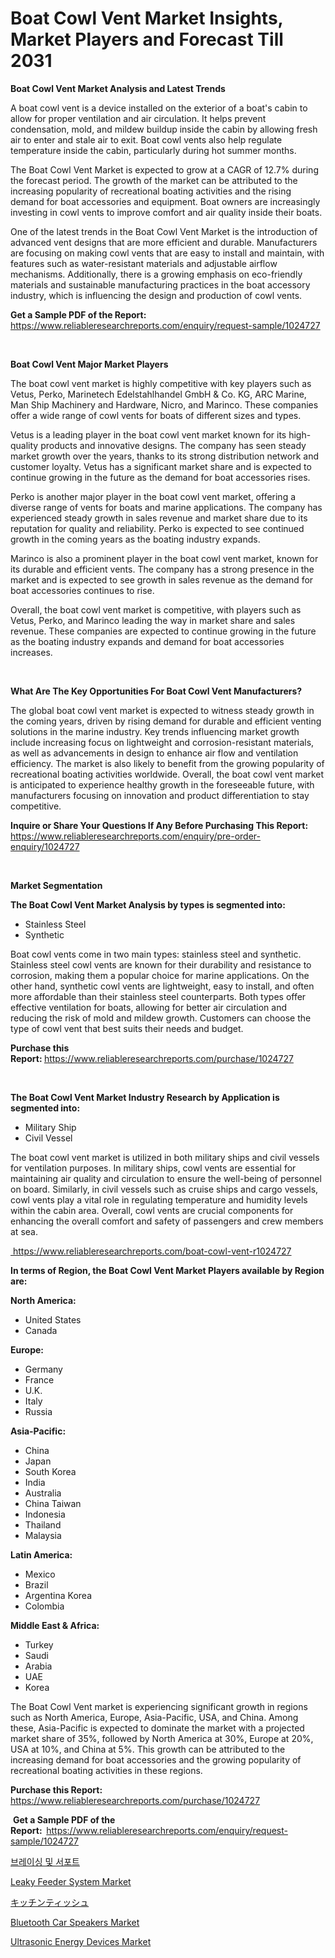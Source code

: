 <p><h1>Boat Cowl Vent Market Insights, Market Players and Forecast Till 2031</h1></p><p><strong>Boat Cowl Vent Market Analysis and Latest Trends</strong></p>
<p><p>A boat cowl vent is a device installed on the exterior of a boat's cabin to allow for proper ventilation and air circulation. It helps prevent condensation, mold, and mildew buildup inside the cabin by allowing fresh air to enter and stale air to exit. Boat cowl vents also help regulate temperature inside the cabin, particularly during hot summer months.</p><p>The Boat Cowl Vent Market is expected to grow at a CAGR of 12.7% during the forecast period. The growth of the market can be attributed to the increasing popularity of recreational boating activities and the rising demand for boat accessories and equipment. Boat owners are increasingly investing in cowl vents to improve comfort and air quality inside their boats.</p><p>One of the latest trends in the Boat Cowl Vent Market is the introduction of advanced vent designs that are more efficient and durable. Manufacturers are focusing on making cowl vents that are easy to install and maintain, with features such as water-resistant materials and adjustable airflow mechanisms. Additionally, there is a growing emphasis on eco-friendly materials and sustainable manufacturing practices in the boat accessory industry, which is influencing the design and production of cowl vents.</p></p>
<p><strong>Get a Sample PDF of the Report:&nbsp;</strong> <a href="https://www.reliableresearchreports.com/enquiry/request-sample/1024727">https://www.reliableresearchreports.com/enquiry/request-sample/1024727</a></p>
<p>&nbsp;</p>
<p><strong>Boat Cowl Vent Major Market Players</strong></p>
<p><p>The boat cowl vent market is highly competitive with key players such as Vetus, Perko, Marinetech Edelstahlhandel GmbH & Co. KG, ARC Marine, Man Ship Machinery and Hardware, Nicro, and Marinco. These companies offer a wide range of cowl vents for boats of different sizes and types.</p><p>Vetus is a leading player in the boat cowl vent market known for its high-quality products and innovative designs. The company has seen steady market growth over the years, thanks to its strong distribution network and customer loyalty. Vetus has a significant market share and is expected to continue growing in the future as the demand for boat accessories rises.</p><p>Perko is another major player in the boat cowl vent market, offering a diverse range of vents for boats and marine applications. The company has experienced steady growth in sales revenue and market share due to its reputation for quality and reliability. Perko is expected to see continued growth in the coming years as the boating industry expands.</p><p>Marinco is also a prominent player in the boat cowl vent market, known for its durable and efficient vents. The company has a strong presence in the market and is expected to see growth in sales revenue as the demand for boat accessories continues to rise.</p><p>Overall, the boat cowl vent market is competitive, with players such as Vetus, Perko, and Marinco leading the way in market share and sales revenue. These companies are expected to continue growing in the future as the boating industry expands and demand for boat accessories increases.</p></p>
<p>&nbsp;</p>
<p><strong>What Are The Key Opportunities For Boat Cowl Vent Manufacturers?</strong></p>
<p><p>The global boat cowl vent market is expected to witness steady growth in the coming years, driven by rising demand for durable and efficient venting solutions in the marine industry. Key trends influencing market growth include increasing focus on lightweight and corrosion-resistant materials, as well as advancements in design to enhance air flow and ventilation efficiency. The market is also likely to benefit from the growing popularity of recreational boating activities worldwide. Overall, the boat cowl vent market is anticipated to experience healthy growth in the foreseeable future, with manufacturers focusing on innovation and product differentiation to stay competitive.</p></p>
<p><strong>Inquire or Share Your Questions If Any Before Purchasing This Report:</strong> <a href="https://www.reliableresearchreports.com/enquiry/pre-order-enquiry/1024727">https://www.reliableresearchreports.com/enquiry/pre-order-enquiry/1024727</a></p>
<p>&nbsp;</p>
<p><strong>Market Segmentation</strong></p>
<p><strong>The Boat Cowl Vent Market Analysis by types is segmented into:</strong></p>
<p><ul><li>Stainless Steel</li><li>Synthetic</li></ul></p>
<p><p>Boat cowl vents come in two main types: stainless steel and synthetic. Stainless steel cowl vents are known for their durability and resistance to corrosion, making them a popular choice for marine applications. On the other hand, synthetic cowl vents are lightweight, easy to install, and often more affordable than their stainless steel counterparts. Both types offer effective ventilation for boats, allowing for better air circulation and reducing the risk of mold and mildew growth. Customers can choose the type of cowl vent that best suits their needs and budget.</p></p>
<p><strong>Purchase this Report:&nbsp;</strong><a href="https://www.reliableresearchreports.com/purchase/1024727">https://www.reliableresearchreports.com/purchase/1024727</a></p>
<p>&nbsp;</p>
<p><strong>The Boat Cowl Vent Market Industry Research by Application is segmented into:</strong></p>
<p><ul><li>Military Ship</li><li>Civil Vessel</li></ul></p>
<p><p>The boat cowl vent market is utilized in both military ships and civil vessels for ventilation purposes. In military ships, cowl vents are essential for maintaining air quality and circulation to ensure the well-being of personnel on board. Similarly, in civil vessels such as cruise ships and cargo vessels, cowl vents play a vital role in regulating temperature and humidity levels within the cabin area. Overall, cowl vents are crucial components for enhancing the overall comfort and safety of passengers and crew members at sea.</p></p>
<p><a href="https://www.reliableresearchreports.com/boat-cowl-vent-r1024727">&nbsp;https://www.reliableresearchreports.com/boat-cowl-vent-r1024727</a></p>
<p><strong>In terms of Region, the Boat Cowl Vent Market Players available by Region are:</strong></p>
<p>
    <p> <strong> North America: </strong>
        <ul>
            <li>United States</li>
            <li>Canada</li>
        </ul>
        </p> 
    <p> <strong> Europe: </strong>
        <ul>
            <li>Germany</li>
            <li>France</li>
            <li>U.K.</li>
            <li>Italy</li>
            <li>Russia</li>
        </ul>
        </p> 
    <p> <strong> Asia-Pacific: </strong>
        <ul>
            <li>China</li>
            <li>Japan</li>
            <li>South Korea</li>
            <li>India</li>
            <li>Australia</li>
            <li>China Taiwan</li>
            <li>Indonesia</li>
            <li>Thailand</li>
            <li>Malaysia</li>
        </ul>
        </p> 
    <p> <strong> Latin America: </strong>
        <ul>
            <li>Mexico</li>
            <li>Brazil</li>
            <li>Argentina Korea</li>
            <li>Colombia</li>
        </ul>
        </p> 
    <p> <strong> Middle East & Africa: </strong>
        <ul>
            <li>Turkey</li>
            <li>Saudi</li>
            <li>Arabia</li>
            <li>UAE</li>
            <li>Korea</li>
        </ul>
    </p>
    </p>
<p><p>The Boat Cowl Vent market is experiencing significant growth in regions such as North America, Europe, Asia-Pacific, USA, and China. Among these, Asia-Pacific is expected to dominate the market with a projected market share of 35%, followed by North America at 30%, Europe at 20%, USA at 10%, and China at 5%. This growth can be attributed to the increasing demand for boat accessories and the growing popularity of recreational boating activities in these regions.</p></p>
<p><strong>Purchase this Report: </strong><a href="https://www.reliableresearchreports.com/purchase/1024727">https://www.reliableresearchreports.com/purchase/1024727</a></p>
<p>&nbsp;<strong>Get a Sample PDF of the Report:&nbsp;&nbsp;</strong><a href="https://www.reliableresearchreports.com/enquiry/request-sample/1024727">https://www.reliableresearchreports.com/enquiry/request-sample/1024727</a></p>
<p><strong></strong></p>
<p><p><a href="https://github.com/hxzi07639916/Market-Research-Report-List-2/blob/main/491473950906.md">브레이싱 및 서포트</a></p><p><a href="https://github.com/mabutironaldo/Market-Research-Report-List-4/blob/main/leaky-feeder-system-market.md">Leaky Feeder System Market</a></p><p><a href="https://github.com/ihabdkwlxs948/Market-Research-Report-List-2/blob/main/891179554110.md">キッチンティッシュ</a></p><p><a href="https://www.linkedin.com/pulse/decoding-bluetooth-car-speakers-market-metrics-share-trends-31fde?trackingId=0sbak37LtSwLNYYrO5%2FlnQ%3D%3D">Bluetooth Car Speakers Market</a></p><p><a href="https://github.com/Paul14Anderson63/Market-Research-Report-List-4/blob/main/ultrasonic-energy-devices-market.md">Ultrasonic Energy Devices Market</a></p></p>